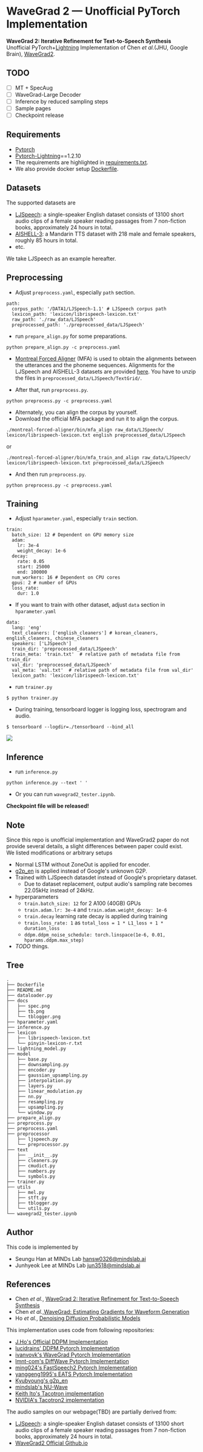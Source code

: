 # WaveGrad 2 &mdash; Unofficial PyTorch Implementation

**WaveGrad 2: Iterative Refinement for Text-to-Speech Synthesis**<br>
Unofficial PyTorch+[Lightning](https://github.com/PyTorchLightning/pytorch-lightning) Implementation of Chen *et al.*(JHU, Google Brain), [WaveGrad2](https://arxiv.org/abs/2106.09660).<br>

## TODO
- [ ] MT + SpecAug
- [ ] WaveGrad-Large Decoder
- [ ] Inference by reduced sampling steps
- [ ] Sample pages
- [ ] Checkpoint release

## Requirements
- [Pytorch](https://pytorch.org/) 
- [Pytorch-Lightning](https://github.com/PyTorchLightning/pytorch-lightning)==1.2.10
- The requirements are highlighted in [requirements.txt](./requirements.txt).<br>
- We also provide docker setup [Dockerfile](./Dockerfile).<br>

## Datasets
The supported datasets are

- [LJSpeech](https://keithito.com/LJ-Speech-Dataset/): a single-speaker English dataset consists of 13100 short audio clips of a female speaker reading passages from 7 non-fiction books, approximately 24 hours in total.
- [AISHELL-3](http://www.aishelltech.com/aishell_3): a Mandarin TTS dataset with 218 male and female speakers, roughly 85 hours in total.
- etc.

We take LJSpeech as an example hereafter.
## Preprocessing
- Adjust `preprocess.yaml`, especially `path` section.
```shell script
path:
  corpus_path: '/DATA1/LJSpeech-1.1' # LJSpeech corpus path
  lexicon_path: 'lexicon/librispeech-lexicon.txt'
  raw_path: './raw_data/LJSpeech'
  preprocessed_path: './preprocessed_data/LJSpeech'
``` 

- run `prepare_align.py` for some preparations. 
```shell script
python prepare_align.py -c preprocess.yaml
```

- [Montreal Forced Aligner](https://montreal-forced-aligner.readthedocs.io/en/latest/) (MFA) is used to obtain the alignments between the utterances and the phoneme sequences.
Alignments for the LJSpeech and AISHELL-3 datasets are provided [here](https://drive.google.com/drive/folders/1DBRkALpPd6FL9gjHMmMEdHODmkgNIIK4?usp=sharing).
You have to unzip the files in ``preprocessed_data/LJSpeech/TextGrid/``.

- After that, run `preprocess.py`.
```shell script
python preprocess.py -c preprocess.yaml
```

- Alternately, you can align the corpus by yourself. 
- Download the official MFA package and run it to align the corpus.
```shell script
./montreal-forced-aligner/bin/mfa_align raw_data/LJSpeech/ lexicon/librispeech-lexicon.txt english preprocessed_data/LJSpeech
```
or
```shell script
./montreal-forced-aligner/bin/mfa_train_and_align raw_data/LJSpeech/ lexicon/librispeech-lexicon.txt preprocessed_data/LJSpeech
```

- And then run `preprocess.py`.
```shell script
python preprocess.py -c preprocess.yaml
```
## Training
- Adjust `hparameter.yaml`, especially `train` section.
```shell script
train:
  batch_size: 12 # Dependent on GPU memory size
  adam:
    lr: 3e-4
    weight_decay: 1e-6
  decay:
    rate: 0.05
    start: 25000
    end: 100000
  num_workers: 16 # Dependent on CPU cores
  gpus: 2 # number of GPUs
  loss_rate:
    dur: 1.0
```

- If you want to train with other dataset, adjust `data` section in `hparameter.yaml`
```shell script
data:
  lang: 'eng'
  text_cleaners: ['english_cleaners'] # korean_cleaners, english_cleaners, chinese_cleaners
  speakers: ['LJSpeech']
  train_dir: 'preprocessed_data/LJSpeech'
  train_meta: 'train.txt'  # relative path of metadata file from train_dir
  val_dir: 'preprocessed_data/LJSpeech'
  val_meta: 'val.txt'  # relative path of metadata file from val_dir'
  lexicon_path: 'lexicon/librispeech-lexicon.txt'
```

- run `trainer.py`
```shell script
$ python trainer.py
```

- During training, tensorboard logger is logging loss, spectrogram and audio.
```shell script
$ tensorboard --logdir=./tensorboard --bind_all
```
![](./docs/tb.png)

## Inference
- run `inference.py`
```shell script
python inference.py --text ' '
```

- Or you can run `wavegrad2_tester.ipynb`.

**Checkpoint file will be released!**

## Note
Since this repo is unofficial implementation and WaveGrad2 paper do not provide several details, a slight differences between paper could exist.  
We listed modifications or arbitrary setups
- Normal LSTM without ZoneOut is applied for encoder. 
- [g2p\_en](https://github.com/Kyubyong/g2p) is applied instead of Google's unknown G2P.
- Trained with LJSpeech datasdet instead of Google's proprietary dataset.
  - Due to dataset replacement, output audio's sampling rate becomes 22.05kHz instead of 24kHz.
- hyperparameters
  - `train.batch_size: 12` for 2 A100 (40GB) GPUs
  - `train.adam.lr: 3e-4` and `train.adam.weight_decay: 1e-6`
  - `train.decay` learning rate decay is applied during training
  - `train.loss_rate: 1` as `total_loss = 1 * L1_loss + 1 * duration_loss`
  - `ddpm.ddpm_noise_schedule: torch.linspace(1e-6, 0.01, hparams.ddpm.max_step)`
- *TODO* things.

## Tree
```
.
├── Dockerfile
├── README.md
├── dataloader.py
├── docs
│   ├── spec.png
│   ├── tb.png
│   └── tblogger.png
├── hparameter.yaml
├── inference.py
├── lexicon
│   ├── librispeech-lexicon.txt
│   └── pinyin-lexicon-r.txt
├── lightning_model.py
├── model
│   ├── base.py
│   ├── downsampling.py
│   ├── encoder.py
│   ├── gaussian_upsampling.py
│   ├── interpolation.py
│   ├── layers.py
│   ├── linear_modulation.py
│   ├── nn.py
│   ├── resampling.py
│   ├── upsampling.py
│   └── window.py
├── prepare_align.py
├── preprocess.py
├── preprocess.yaml
├── preprocessor
│   ├── ljspeech.py
│   └── preprocessor.py
├── text
│   ├── __init__.py
│   ├── cleaners.py
│   ├── cmudict.py
│   ├── numbers.py
│   └── symbols.py
├── trainer.py
├── utils
│   ├── mel.py
│   ├── stft.py
│   ├── tblogger.py
│   └── utils.py
└── wavegrad2_tester.ipynb
```

## Author
This code is implemented by
- Seungu Han at MINDs Lab [hansw0326@mindslab.ai](mailto:hansw0326@mindslab.ai)
- Junhyeok Lee at MINDs Lab [jun3518@mindslab.ai](mailto:jun3518@mindslab.ai)

## References
- Chen *et al.*, [WaveGrad 2: Iterative Refinement for Text-to-Speech Synthesis](https://arxiv.org/abs/2106.09660)
- Chen *et al.*,[WaveGrad: Estimating Gradients for Waveform Generation](https://arxiv.org/abs/2009.00713)
- Ho *et al.*, [Denoising Diffusion Probabilistic Models](https://arxiv.org/abs/2006.11239)

This implementation uses code from following repositories:
- [J.Ho's Official DDPM Implementation](https://github.com/hojonathanho/diffusion)
- [lucidrains' DDPM Pytorch Implementation](https://github.com/lucidrains/denoising-diffusion-pytorch)
- [ivanvovk's WaveGrad Pytorch Implementation](https://github.com/ivanvovk/WaveGrad)
- [lmnt-com's DiffWave Pytorch Implementation](https://github.com/lmnt-com/diffwave)
- [ming024's FastSpeech2 Pytorch Implementation](https://github.com/ming024/FastSpeech2)
- [yanggeng1995's EATS Pytorch Implementation](https://github.com/yanggeng1995/EATS)
- [Kyubyoung's g2p\_en](https://github.com/Kyubyong/g2p)
- [mindslab's NU-Wave](https://github.com/mindslab-ai/nuwave)
- [Keith Ito's Tacotron implementation](https://github.com/keithito/tacotron)
- [NVIDIA's Tacotron2 implementation](https://github.com/NVIDIA/tacotron2)

The audio samples on our webpage(TBD) are partially derived from:
- [LJSpeech](https://keithito.com/LJ-Speech-Dataset/): a single-speaker English dataset consists of 13100 short audio clips of a female speaker reading passages from 7 non-fiction books, approximately 24 hours in total.
- [WaveGrad2 Official Github.io](https://wavegrad.github.io/v2/)



